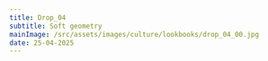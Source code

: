 ```yaml
---
title: Drop_04
subtitle: Soft geometry
mainImage: /src/assets/images/culture/lookbooks/drop_04_00.jpg
date: 25-04-2025
---
```

